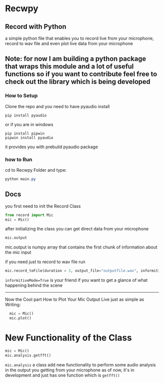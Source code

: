 # Recwpy

## Record with Python 
a simple python file that enables you to record live from your microphone, record to wav file 
and even plot live data from your microphone
## **Note**: for now I am building a python package that wraps this module and a lot of useful functions so if you want to contribute feel free to check out the library which is being developed

### How to Setup
Clone the repo and you need to have pyaudio install
```
pip install pyaudio
```
or if you are in windows 
```Shell
pip install pipwin
pipwin install pyaudio
```
it provides you with prebuild pyaudio package

### how to Run
 cd to Recwpy Folder and type:
 ```PowerShell
 python main.py
 ```

## Docs

you first need to init the Record Class
```python
from record import Mic
mic = Mic()
```
after initializing the class you can get direct data from your microphone
```python
mic.output
```
mic.output is numpy array that contains the first chunk of information about the mic input

if you need just to record to wav file run

```python
mic.record_toFile(duration = 3, output_file="outputfile.wav", informitiveMode=True, stop_stream=True)
```
`informitiveMode=True`
is your friend if you want to get a glance of what happening behind the scene

<hr>

Now the Cool part How to Plot Your Mic Output Live just as simple as Writing:
```python
  mic = Mic()
  mic.plot()
```

# New Functionality of the Class

```python
mic = Mic() 
mic.analysis.getfft()
```
`mic.analysis` a class add new functionality to perform some audio analysis in the output you getting from your microphone
as of now, it's in development and just has one function which is `getfft()`

